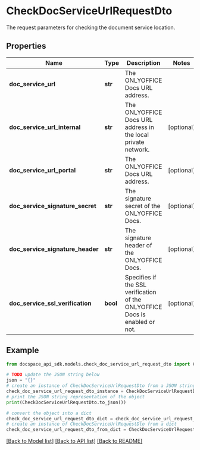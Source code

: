 # CheckDocServiceUrlRequestDto
The request parameters for checking the document service location.

## Properties

Name | Type | Description | Notes
------------ | ------------- | ------------- | -------------
**doc_service_url** | **str** | The ONLYOFFICE Docs URL address. | 
**doc_service_url_internal** | **str** | The ONLYOFFICE Docs URL address in the local private network. | [optional] 
**doc_service_url_portal** | **str** | The ONLYOFFICE Docs URL address. | [optional] 
**doc_service_signature_secret** | **str** | The signature secret of the ONLYOFFICE Docs. | [optional] 
**doc_service_signature_header** | **str** | The signature header of the ONLYOFFICE Docs. | [optional] 
**doc_service_ssl_verification** | **bool** | Specifies if the SSL verification of the ONLYOFFICE Docs is enabled or not. | [optional] 

## Example

```python
from docspace_api_sdk.models.check_doc_service_url_request_dto import CheckDocServiceUrlRequestDto

# TODO update the JSON string below
json = "{}"
# create an instance of CheckDocServiceUrlRequestDto from a JSON string
check_doc_service_url_request_dto_instance = CheckDocServiceUrlRequestDto.from_json(json)
# print the JSON string representation of the object
print(CheckDocServiceUrlRequestDto.to_json())

# convert the object into a dict
check_doc_service_url_request_dto_dict = check_doc_service_url_request_dto_instance.to_dict()
# create an instance of CheckDocServiceUrlRequestDto from a dict
check_doc_service_url_request_dto_from_dict = CheckDocServiceUrlRequestDto.from_dict(check_doc_service_url_request_dto_dict)
```
[[Back to Model list]](../README.md#documentation-for-models) [[Back to API list]](../README.md#documentation-for-api-endpoints) [[Back to README]](../README.md)


